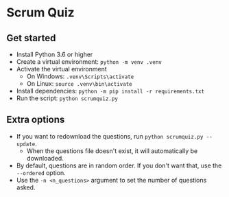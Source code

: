 # Scrum Quiz

## Get started
- Install Python 3.6 or higher
- Create a virtual environment: `python -m venv .venv`
- Activate the virtual environment
    - On Windows: `.venv\Scripts\activate`
    - On Linux: `source .venv\bin\activate`
- Install dependencies: `python -m pip install -r requirements.txt`
- Run the script: `python scrumquiz.py`

## Extra options
- If you want to redownload the questions, run `python scrumquiz.py --update`.
    - When the questions file doesn't exist, it will automatically be downloaded.
- By default, questions are in random order. If you don't want that, use the `--ordered` option.
- Use the `-n <n_questions>` argument to set the number of questions asked.
